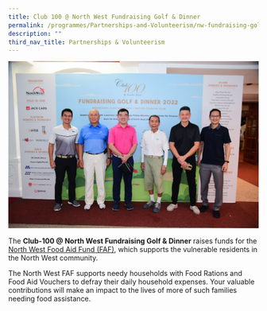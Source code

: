 ```yaml
---
title: Club 100 @ North West Fundraising Golf & Dinner
permalink: /programmes/Partnerships-and-Volunteerism/nw-fundraising-golf/
description: ""
third_nav_title: Partnerships & Volunteerism
---
```

![](/images/Programmes/Partnership%20&%20Volunteerism/IMG%20(27).jpg)

The **Club-100 @ North West Fundraising Golf & Dinner** raises funds for the [North West Food Aid Fund (FAF)](https://northwest.cdc.gov.sg/programmes/assisting-the-needy/northwest-food-aid-fund), which supports the vulnerable residents in the North West community. 

The North West FAF supports needy households with Food Rations and Food Aid Vouchers to defray their daily household expenses. Your valuable contributions will make an impact to the lives of more of such families needing food assistance. 